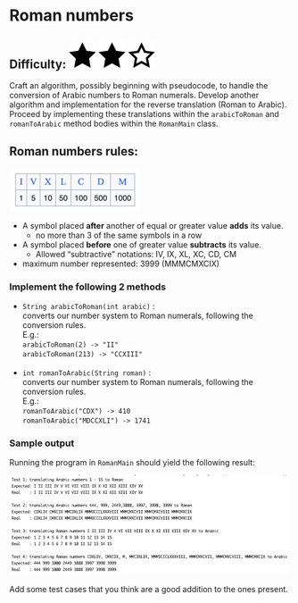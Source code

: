 # Roman numbers
## Difficulty: ![Filled](../resources/star-filled.svg) ![Filled](../resources/star-filled.svg) ![Outlined](../resources/star-outlined.svg) 

Craft an algorithm, possibly beginning with pseudocode, to handle the conversion of Arabic numbers to Roman numerals.
Develop another algorithm and implementation for the reverse translation (Roman to Arabic).
Proceed by implementing these translations within the `arabicToRoman` and `romanToArabic` method bodies within the `RomanMain` class.

## Roman numbers rules:
![romanTable.png](../resources/romanTable.png)
* A symbol placed **after** another of equal or greater value **adds** its value.
  * no more than 3 of the same symbols in a row
* A symbol placed **before** one of greater value **subtracts** its value.
  * Allowed “subtractive” notations: IV, IX, XL, XC, CD, CM
* maximum number represented: 3999 (MMMCMXCIX)

### Implement the following 2 methods

* `String arabicToRoman(int arabic)` :<br>
  converts our number system to Roman numerals, following the conversion rules.<br> E.g.:<br>
  `arabicToRoman(2) -> "II"`<br>
  `arabicToRoman(213) -> "CCXIII"`<br><br>
* `int romanToArabic(String roman)` : <br>
  converts our number system to Roman numerals, following the conversion rules.<br> E.g.:<br>
  `romanToArabic("CDX") -> 410`<br>
  `romanToArabic("MDCCXLI") -> 1741`<br>

### Sample output
Running the program in `RomanMain` should yield the following result:

![example_output.png](example_output.png)

Add some test cases that you think are a good addition to the ones present.

<br/>
<br/>
